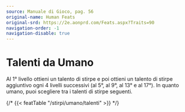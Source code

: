 ```yaml
---
source: Manuale di Gioco, pag. 56
original-name: Human Feats
original-srd: https://2e.aonprd.com/Feats.aspx?Traits=90
navigation-order: -1
navigation-disable: true
---
```


# Talenti da Umano

Al 1° livello ottieni un talento di stirpe e poi ottieni un talento di stirpe
aggiuntivo ogni 4 livelli successivi (al 5°, al 9°, al 13° e al 17°). In quanto
umano, puoi scegliere tra i talenti di stirpe seguenti.

{/* {{< featTable "/stirpi/umano/talenti" >}} */}
